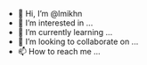 - 👋 Hi, I’m @lmikhn
- 👀 I’m interested in ...
- 🌱 I’m currently learning ...
- 💞️ I’m looking to collaborate on ...
- 📫 How to reach me ...

<!---
lmikhn/lmikhn is a ✨ special ✨ repository because its `README.md` (this file) appears on your GitHub profile.
You can click the Preview link to take a look at your changes.
--->
